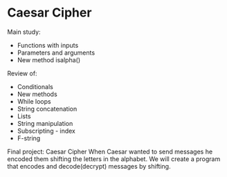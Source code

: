 # Caesar Cipher

Main study:
- Functions with inputs
- Parameters and arguments
- New method isalpha()

Review of:
- Conditionals
- New methods
- While loops
- String concatenation
- Lists
- String manipulation
- Subscripting - index
- F-string

Final project: Caesar Cipher
When Caesar wanted to send messages he encoded them shifting the letters in the alphabet.
We will create a program that encodes and decode(decrypt) messages by shifting.